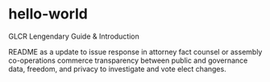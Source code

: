 # hello-world
GLCR Lengendary Guide &amp; Introduction


README as a update to issue response in attorney fact counsel or assembly co-operations commerce transparency between public and governance data, freedom, and privacy to investigate and vote elect changes.
